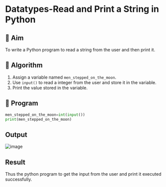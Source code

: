 # Datatypes-Read and Print a String in Python

## 🎯 Aim
To write a Python program to read a string from the user and then print it.

## 🧠 Algorithm
1. Assign a variable named `men_stepped_on_the_moon`.
2. Use `input()` to read a integer from the user and store it in the variable.
3. Print the value stored in the variable.

## 🧾 Program
``` python
men_stepped_on_the_moon=int(input())
print(men_stepped_on_the_moon)
```
## Output
![image](https://github.com/user-attachments/assets/965a06a5-d72a-4862-83d3-b78a166fb084)

## Result
Thus the python program to get the input from the user and print it executed successfully.
